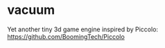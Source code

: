 # vacuum
Yet another tiny 3d game engine inspired by Piccolo: https://github.com/BoomingTech/Piccolo
